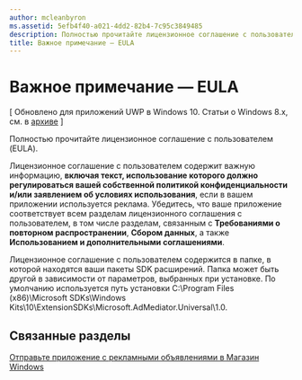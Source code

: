 ```yaml
---
author: mcleanbyron
ms.assetid: 5efb4f40-a021-4dd2-82b4-7c95c3849485
description: Полностью прочитайте лицензионное соглашение с пользователем (EULA), чтобы узнать важные сведения.
title: Важное примечание — EULA
---
```


# Важное примечание — EULA


\[ Обновлено для приложений UWP в Windows 10. Статьи о Windows 8.x, см. в [архиве](http://go.microsoft.com/fwlink/p/?linkid=619132) \]

Полностью прочитайте лицензионное соглашение с пользователем (EULA).

Лицензионное соглашение с пользователем содержит важную информацию, **включая текст, использование которого должно регулироваться вашей собственной политикой конфиденциальности и/или заявлением об условиях использования**, если в вашем приложении используется реклама. Убедитесь, что ваше приложение соответствует всем разделам лицензионного соглашения с пользователем, в том числе разделам, связанным с **Требованиями о повторном распространении**, **Сбором данных**, а также **Использованием и дополнительными соглашениями**.

Лицензионное соглашение с пользователем содержится в папке, в которой находятся ваши пакеты SDK расширений. Папка может быть другой в зависимости от параметров, выбранных при установке. По умолчанию используется путь установки C:\\Program Files (x86)\\Microsoft SDKs\\Windows Kits\\10\\ExtensionSDKs\\Microsoft.AdMediator.Universal\\1.0.

## Связанные разделы

[Отправьте приложение с рекламными объявлениями в Магазин Windows](submit-an-app-with-ads-to-the-windows-store.md)

 

 


<!--HONumber=May16_HO2-->


